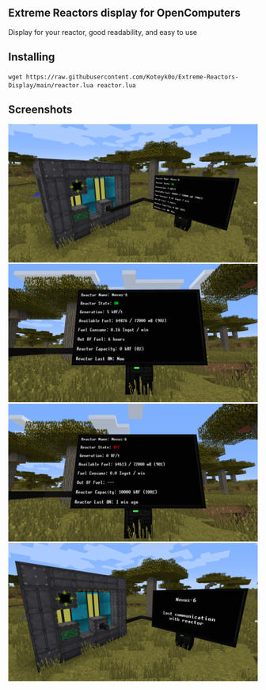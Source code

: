 ## Extreme Reactors display for OpenComputers
Display for your reactor, good readability, and easy to use

## Installing
`wget https://raw.githubusercontent.com/Koteyk0o/Extreme-Reactors-Display/main/reactor.lua reactor.lua`

## Screenshots
![](https://github.com/Koteyk0o/Extreme-Reactors-Display/blob/main/screenshots/global_View.png)
![](https://github.com/Koteyk0o/Extreme-Reactors-Display/blob/main/screenshots/reactor_On.png)
![](https://github.com/Koteyk0o/Extreme-Reactors-Display/blob/main/screenshots/reactor_Off.png)
![](https://github.com/Koteyk0o/Extreme-Reactors-Display/blob/main/screenshots/lost_Communication.png)
